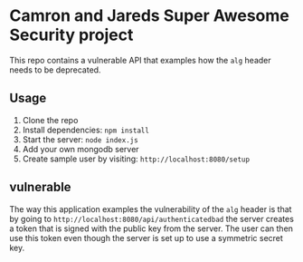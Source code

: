 # Camron and Jareds Super Awesome Security project

This repo contains a vulnerable API that examples how the `alg` header needs to be deprecated.

## Usage

1. Clone the repo
2. Install dependencies: `npm install`
3. Start the server: `node index.js`
4. Add your own mongodb server
5. Create sample user by visiting: `http://localhost:8080/setup`

## vulnerable

The way this application examples the vulnerability of the `alg` header is that by going to `http://localhost:8080/api/authenticatedbad` the server creates a token that is signed with the public key from the server. The user can then use this token even though the server is set up to use a symmetric secret key.
